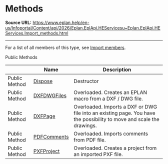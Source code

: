 # Methods

**Source URL:** https://www.eplan.help/en-us/Infoportal/Content/api/2026/Eplan.EplApi.HEServicesu~Eplan.EplApi.HEServices.Import_methods.html

---

For a list of all members of this type, see [Import members](Eplan.EplApi.HEServicesu~Eplan.EplApi.HEServices.Import_members.html).

Public Methods

|  | Name | Description |
| --- | --- | --- |
| Public Method | [Dispose](Eplan.EplApi.HEServicesu~Eplan.EplApi.HEServices.Import~Dispose().html) | Destructor |
| Public Method | [DXFDWGFiles](Eplan.EplApi.HEServicesu~Eplan.EplApi.HEServices.Import~DXFDWGFiles.html) | Overloaded. Creates an EPLAN macro from a DXF / DWG file. |
| Public Method | [DXFPage](Eplan.EplApi.HEServicesu~Eplan.EplApi.HEServices.Import~DXFPage.html) | Overloaded. Imports a DXF or DWG file into an existing page. You have the possibility to move and scale the drawings. |
| Public Method | [PDFComments](Eplan.EplApi.HEServicesu~Eplan.EplApi.HEServices.Import~PDFComments.html) | Overloaded. Imports comments from PDF file. |
| Public Method | [PXFProject](Eplan.EplApi.HEServicesu~Eplan.EplApi.HEServices.Import~PXFProject.html) | Overloaded. Creates a project from an imported PXF file. |


